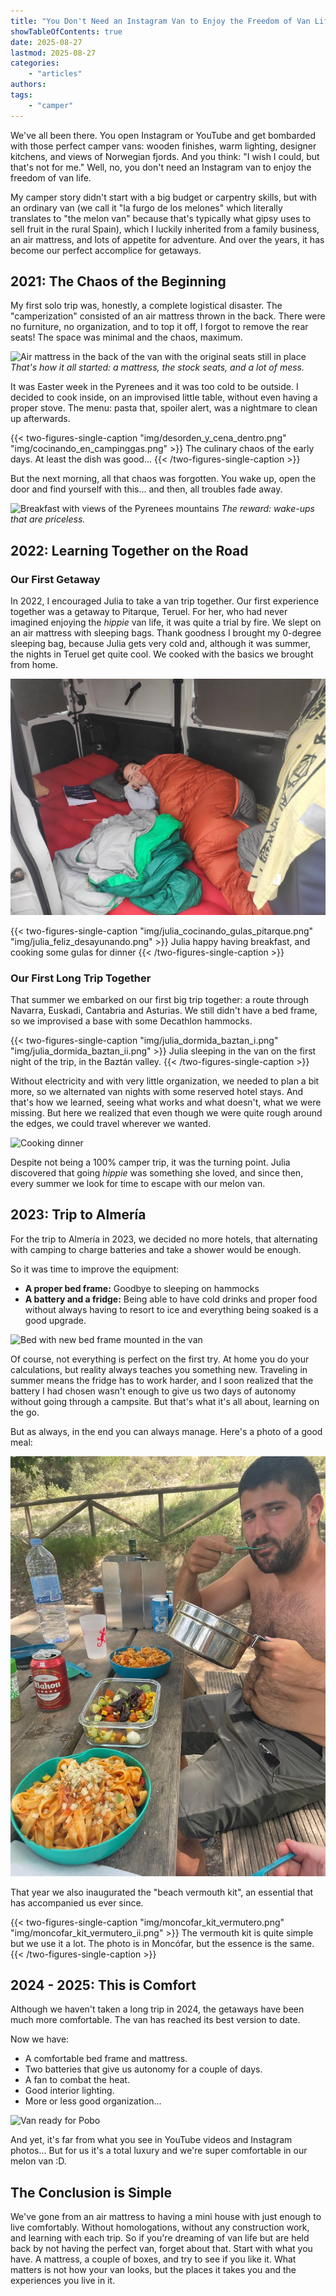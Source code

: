 ```yaml
---
title: "You Don't Need an Instagram Van to Enjoy the Freedom of Van Life"
showTableOfContents: true
date: 2025-08-27
lastmod: 2025-08-27
categories:
    - "articles"
authors: 
tags:
    - "camper"
---
```


We've all been there. You open Instagram or YouTube and get bombarded with those perfect camper vans: wooden finishes, warm lighting, designer kitchens, and views of Norwegian fjords. And you think: "I wish I could, but that's not for me." Well, no, you don't need an Instagram van to enjoy the freedom of van life.

My camper story didn't start with a big budget or carpentry skills, but with an ordinary van (we call it "la furgo de los melones" which literally translates to "the melon van" because that's typically what gipsy uses to sell fruit in the rural Spain), which I luckily inherited from a family business, an air mattress, and lots of appetite for adventure. And over the years, it has become our perfect accomplice for getaways.

## 2021: The Chaos of the Beginning

My first solo trip was, honestly, a complete logistical disaster. The "camperization" consisted of an air mattress thrown in the back. There were no furniture, no organization, and to top it off, I forgot to remove the rear seats! The space was minimal and the chaos, maximum.

![Air mattress in the back of the van with the original seats still in place](img/un_colchon_furgo.png)
*That's how it all started: a mattress, the stock seats, and a lot of mess.*

It was Easter week in the Pyrenees and it was too cold to be outside. I decided to cook inside, on an improvised little table, without even having a proper stove. The menu: pasta that, spoiler alert, was a nightmare to clean up afterwards.

{{< two-figures-single-caption "img/desorden_y_cena_dentro.png" "img/cocinando_en_campinggas.png" >}}
The culinary chaos of the early days. At least the dish was good...
{{< /two-figures-single-caption >}}

But the next morning, all that chaos was forgotten. You wake up, open the door and find yourself with this... and then, all troubles fade away.

![Breakfast with views of the Pyrenees mountains](img/desayuno_pirineo.png)
*The reward: wake-ups that are priceless.*

## 2022: Learning Together on the Road

### Our First Getaway

In 2022, I encouraged Julia to take a van trip together. Our first experience together was a getaway to Pitarque, Teruel. For her, who had never imagined enjoying the *hippie* van life, it was quite a trial by fire. We slept on an air mattress with sleeping bags. Thank goodness I brought my 0-degree sleeping bag, because Julia gets very cold and, although it was summer, the nights in Teruel get quite cool. We cooked with the basics we brought from home.

![Julia getting up in the morning in Pitarque](img/julia_pitarque_levantada.png "Julia's first night in the van")

{{< two-figures-single-caption "img/julia_cocinando_gulas_pitarque.png" "img/julia_feliz_desayunando.png" >}}
Julia happy having breakfast, and cooking some gulas for dinner
{{< /two-figures-single-caption >}}

### Our First Long Trip Together

That summer we embarked on our first big trip together: a route through Navarra, Euskadi, Cantabria and Asturias. We still didn't have a bed frame, so we improvised a base with some Decathlon hammocks.

{{< two-figures-single-caption "img/julia_dormida_baztan_i.png" "img/julia_dormida_baztan_ii.png" >}}
Julia sleeping in the van on the first night of the trip, in the Baztán valley.
{{< /two-figures-single-caption >}}

Without electricity and with very little organization, we needed to plan a bit more, so we alternated van nights with some reserved hotel stays. And that's how we learned, seeing what works and what doesn't, what we were missing. But here we realized that even though we were quite rough around the edges, we could travel wherever we wanted.

![Cooking dinner](img/julia_cocinando_en_los_picos_de_europa.png "Julia cooking in the Picos de Europa")

Despite not being a 100% camper trip, it was the turning point. Julia discovered that going *hippie* was something she loved, and since then, every summer we look for time to escape with our melon van.

## 2023: Trip to Almería

For the trip to Almería in 2023, we decided no more hotels, that alternating with camping to charge batteries and take a shower would be enough.

So it was time to improve the equipment:

* **A proper bed frame:** Goodbye to sleeping on hammocks
* **A battery and a fridge:** Being able to have cold drinks and proper food without always having to resort to ice and everything being soaked is a good upgrade.

![Bed with new bed frame mounted in the van](img/nuevo_colchon_furgo.png "A real bed!")

Of course, not everything is perfect on the first try. At home you do your calculations, but reality always teaches you something new. Traveling in summer means the fridge has to work harder, and I soon realized that the battery I had chosen wasn't enough to give us two days of autonomy without going through a campsite. But that's what it's all about, learning on the go.

But as always, in the end you can always manage. Here's a photo of a good meal:

![Good meal in the van](img/comida_albacete.png "Pasta at a picnic area by a river somewhere in Albacete")

That year we also inaugurated the "beach vermouth kit", an essential that has accompanied us ever since.

{{< two-figures-single-caption "img/moncofar_kit_vermutero.png" "img/moncofar_kit_vermutero_ii.png" >}}
The vermouth kit is quite simple but we use it a lot. The photo is in Moncófar, but the essence is the same.
{{< /two-figures-single-caption >}}

## 2024 - 2025: This is Comfort

Although we haven't taken a long trip in 2024, the getaways have been much more comfortable. The van has reached its best version to date.

Now we have:

* A comfortable bed frame and mattress.
* Two batteries that give us autonomy for a couple of days.
* A fan to combat the heat.
* Good interior lighting.
* More or less good organization...

![Van ready for Pobo](img/furgo_pobo_2025.png "Van ready to go to Poborina")

And yet, it's far from what you see in YouTube videos and Instagram photos... But for us it's a total luxury and we're super comfortable in our melon van :D.

## The Conclusion is Simple

We've gone from an air mattress to having a mini house with just enough to live comfortably. Without homologations, without any construction work, and learning with each trip. So if you're dreaming of van life but are held back by not having the perfect van, forget about that. Start with what you have. A mattress, a couple of boxes, and try to see if you like it. What matters is not how your van looks, but the places it takes you and the experiences you live in it.

